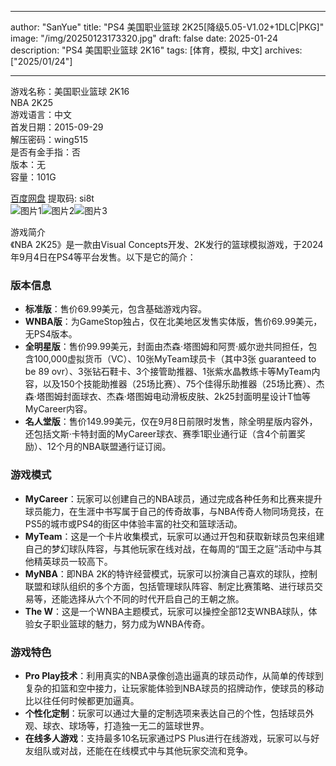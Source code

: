 
---
author: "SanYue"
title: "PS4 美国职业篮球 2K25[降级5.05-V1.02+1DLC|PKG]"
image: "/img/20250123173320.jpg"
draft: false
date: 2025-01-24
description: "PS4 美国职业篮球 2K16"
tags: [体育，模拟, 中文]
archives: ["2025/01/24"]

---

游戏名称：美国职业篮球 2K16   
NBA 2K25    
游戏语言：中文  
首发日期：2015-09-29  
解压密码：wing515  
是否有金手指：否  
版本：无   
容量：101G

[百度网盘](https://pan.baidu.com/s/14myAteaFpcAcXu1Lfhujxw) 提取码: si8t  
![图片1](/img/a0e848.jpg)![图片2](/img/0abb3a.jpg)![图片3](/img/449431.jpg)  

游戏简介  
《NBA 2K25》是一款由Visual Concepts开发、2K发行的篮球模拟游戏，于2024年9月4日在PS4等平台发售。以下是它的简介：

### 版本信息
- **标准版**：售价69.99美元，包含基础游戏内容。
- **WNBA版**：为GameStop独占，仅在北美地区发售实体版，售价69.99美元，无PS4版本。
- **全明星版**：售价99.99美元，封面由杰森·塔图姆和阿贾·威尔逊共同担任，包含100,000虚拟货币（VC）、10张MyTeam球员卡（其中3张 guaranteed to be 89 ovr）、3张钻石鞋卡、3个接管助推器、1张紫水晶教练卡等MyTeam内容，以及150个技能助推器（25场比赛）、75个佳得乐助推器（25场比赛）、杰森·塔图姆封面球衣、杰森·塔图姆电动滑板皮肤、2k25封面明星设计T恤等MyCareer内容。
- **名人堂版**：售价149.99美元，仅在9月8日前限时发售，除全明星版内容外，还包括文斯·卡特封面的MyCareer球衣、赛季1职业通行证（含4个前置奖励）、12个月的NBA联盟通行证订阅。

### 游戏模式
- **MyCareer**：玩家可以创建自己的NBA球员，通过完成各种任务和比赛来提升球员能力，在生涯中书写属于自己的传奇故事，与NBA传奇人物同场竞技，在PS5的城市或PS4的街区中体验丰富的社交和篮球活动。
- **MyTeam**：这是一个卡片收集模式，玩家可以通过开包和获取新球员包来组建自己的梦幻球队阵容，与其他玩家在线对战，在每周的“国王之庭”活动中与其他精英球员一较高下。
- **MyNBA**：即NBA 2K的特许经营模式，玩家可以扮演自己喜欢的球队，控制联盟和球队组织的多个方面，包括管理球队阵容、制定比赛策略、进行球员交易等，还能选择从六个不同的时代开启自己的王朝之旅。
- **The W**：这是一个WNBA主题模式，玩家可以操控全部12支WNBA球队，体验女子职业篮球的魅力，努力成为WNBA传奇。

### 游戏特色
- **Pro Play技术**：利用真实的NBA录像创造出逼真的球员动作，从简单的传球到复杂的扣篮和空中接力，让玩家能体验到NBA球员的招牌动作，使球员的移动比以往任何时候都更加逼真。
- **个性化定制**：玩家可以通过大量的定制选项来表达自己的个性，包括球员外观、球衣、球场等，打造独一无二的篮球世界。
- **在线多人游戏**：支持最多10名玩家通过PS Plus进行在线游戏，玩家可以与好友组队或对战，还能在在线模式中与其他玩家交流和竞争。

